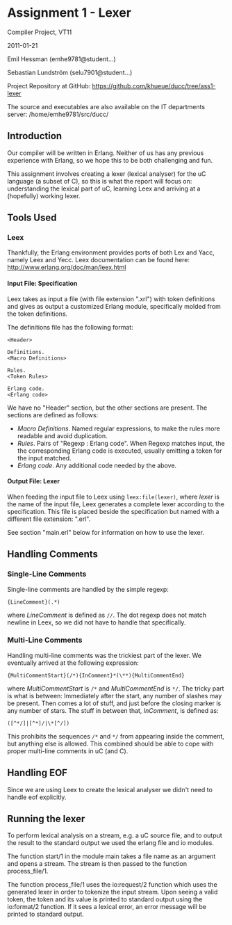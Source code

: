 # Assignment 1 - Lexer

Compiler Project, VT11

2011-01-21

Emil Hessman (emhe9781@student...)

Sebastian Lundström (selu7901@student...)

Project Repository at GitHub: <https://github.com/khueue/ducc/tree/ass1-lexer>

The source and executables are also available on the IT departments server:
/home/emhe9781/src/ducc/ 


## Introduction

Our compiler will be written in Erlang. Neither of us has any previous
experience with Erlang, so we hope this to be both challenging and fun.

This assignment involves creating a lexer (lexical analyser) for the uC
language (a subset of C), so this is what the report will focus on:
understanding the lexical part of uC, learning Leex and arriving at a
(hopefully) working lexer.


## Tools Used

### Leex

Thankfully, the Erlang environment provides ports of both Lex and Yacc, namely
Leex and Yecc. Leex documentation can be found here:
<http://www.erlang.org/doc/man/leex.html>

#### Input File: Specification

Leex takes as input a file (with file extension ".xrl") with token definitions
and gives as output a customized Erlang module, specifically molded from
the token definitions.

The definitions file has the following format:

    <Header>

    Definitions.
    <Macro Definitions>

    Rules.
    <Token Rules>

    Erlang code.
    <Erlang code>

We have no "Header" section, but the other sections are present. The sections
are defined as follows:

 * _Macro Definitions_. Named regular expressions, to make the rules more
     readable and avoid duplication.
 * _Rules_. Pairs of "Regexp : Erlang code". When Regexp matches input, the
     the corresponding Erlang code is executed, usually emitting a token for
     the input matched.
 * _Erlang code_. Any additional code needed by the above.


#### Output File: Lexer

When feeding the input file to Leex using `leex:file(lexer)`, where _lexer_
is the name of the input file, Leex generates a complete lexer according
to the specification. This file is placed beside the specification but named
with a different file extension: ".erl".

See section "main.erl" below for information on how to use the lexer.


## Handling Comments

### Single-Line Comments

Single-line comments are handled by the simple regexp:

    {LineComment}(.*)

where _LineComment_ is defined as `//`. The dot regexp does not match
newline in Leex, so we did not have to handle that specifically.

### Multi-Line Comments 

Handling multi-line comments was the trickiest part of the lexer.
We eventually arrived at the following expression:

    {MultiCommentStart}(/*){InComment}*(\**){MultiCommentEnd}

where _MultiCommentStart_ is `/*` and _MultiCommentEnd_ is `*/`. The tricky
part is what is between: Immediately after the start, any number of slashes
may be present. Then comes a lot of stuff, and just before the closing
marker is any number of stars. The stuff in between that, _InComment_, is
defined as:

    ([^*/]|[^*]/|\*[^/])

This prohibits the sequences `/*` and `*/` from appearing inside the comment,
but anything else is allowed. This combined should be able to cope with
proper multi-line comments in uC (and C).


## Handling EOF

Since we are using Leex to create the lexical analyser we didn't need to 
handle eof explicitly. 


## Running the lexer

To perform lexical analysis on a stream, e.g. a uC source file, and to
output the result to the standard output we used the erlang file and io
modules.

The function start/1 in the module main takes a file name as an argument and
opens a stream. The stream is then passed to the function process_file/1.

The function process_file/1 uses the io:request/2 function which uses the 
generated lexer in order to tokenize the input stream.
Upon seeing a valid token, the token and its value is printed to standard 
output using the io:format/2 function. If it sees a lexical error, an 
error message will be printed to standard output.
